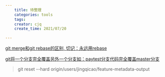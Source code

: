 ```yaml
---
    title: 待整理
    categories: tools
    tags:
    creator: cjq
    create_time: 2021/07/20

---
```




[git merge和git rebase的区别, 切记：永远用rebase](https://zhuanlan.zhihu.com/p/75499871)

[git将一个分支完全覆盖另外一个分支如：paytest分支代码完全覆盖master分支](https://blog.csdn.net/yaomingyang/article/details/80514941)



>git reset --hard origin/users/jingqicao/feature-metadata-output

